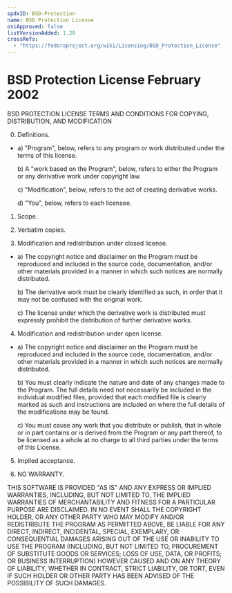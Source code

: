 ```yaml
---
spdxID: BSD-Protection
name: BSD Protection License
osiApproved: false
listVersionAdded: 1.20
crossRefs: 
  - "https://fedoraproject.org/wiki/Licensing/BSD_Protection_License"
---
```


# BSD Protection License February 2002

BSD PROTECTION LICENSE TERMS AND CONDITIONS FOR COPYING, DISTRIBUTION, AND MODIFICATION

0. Definitions.

-
  a) "Program", below, refers to any program or work distributed under the terms of this license.

  b) A "work based on the Program", below, refers to either the Program or any derivative work under copyright law.

  c) "Modification", below, refers to the act of creating derivative works.

  d) "You", below, refers to each licensee.

1. Scope.

2. Verbatim copies.

3. Modification and redistribution under closed license.

-
  a) The copyright notice and disclaimer on the Program must be reproduced and included in the source code, documentation, and/or other materials provided in a manner in which such notices are normally distributed.

  b) The derivative work must be clearly identified as such, in order that it may not be confused with the original work.

  c) The license under which the derivative work is distributed must expressly prohibit the distribution of further derivative works.

4. Modification and redistribution under open license.

-
  a) The copyright notice and disclaimer on the Program must be reproduced and included in the source code, documentation, and/or other materials provided in a manner in which such notices are normally distributed.

  b) You must clearly indicate the nature and date of any changes made to the Program. The full details need not necessarily be included in the individual modified files, provided that each modified file is clearly marked as such and instructions are included on where the full details of the modifications may be found.

  c) You must cause any work that you distribute or publish, that in whole or in part contains or is derived from the Program or any part thereof, to be licensed as a whole at no charge to all third parties under the terms of this License.

5. Implied acceptance.

6. NO WARRANTY.

THIS SOFTWARE IS PROVIDED "AS IS" AND ANY EXPRESS OR IMPLIED WARRANTIES, INCLUDING, BUT NOT LIMITED TO, THE IMPLIED WARRANTIES OF MERCHANTABILITY AND FITNESS FOR A PARTICULAR PURPOSE ARE DISCLAIMED. IN NO EVENT SHALL THE COPYRIGHT HOLDER, OR ANY OTHER PARTY WHO MAY MODIFY AND/OR REDISTRIBUTE THE PROGRAM AS PERMITTED ABOVE, BE LIABLE FOR ANY DIRECT, INDIRECT, INCIDENTAL, SPECIAL, EXEMPLARY, OR CONSEQUENTIAL DAMAGES ARISING OUT OF THE USE OR INABILITY TO USE THE PROGRAM (INCLUDING, BUT NOT LIMITED TO, PROCUREMENT OF SUBSTITUTE GOODS OR SERVICES; LOSS OF USE, DATA, OR PROFITS; OR BUSINESS INTERRUPTION) HOWEVER CAUSED AND ON ANY THEORY OF LIABILITY, WHETHER IN CONTRACT, STRICT LIABILITY, OR TORT, EVEN IF SUCH HOLDER OR OTHER PARTY HAS BEEN ADVISED OF THE POSSIBILITY OF SUCH DAMAGES.
